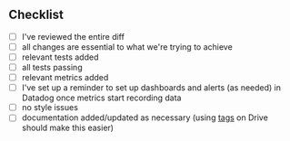 [comment]: # (If this closes something, say it here. For example, "Closes #10")

[comment]: # (What's the purpose of this PR? Is there anything in particular you'd like reviewers to know?)

[comment]: # (How can reviewers verify that the PR accomplishes its objective, if necessary?)

## Checklist
- [ ] I've reviewed the entire diff
- [ ] all changes are essential to what we're trying to achieve
- [ ] relevant tests added
- [ ] all tests passing
- [ ] relevant metrics added
- [ ] I've set up a reminder to set up dashboards and alerts (as needed) in Datadog once metrics start recording data
- [ ] no style issues
- [ ] documentation added/updated as necessary (using [tags](https://docs.google.com/document/d/1OFrkFQHIA7ucvHyE5EqAnkPuWwGwQ04CYFD0VpF7Xhs/edit) on Drive should make this easier)
